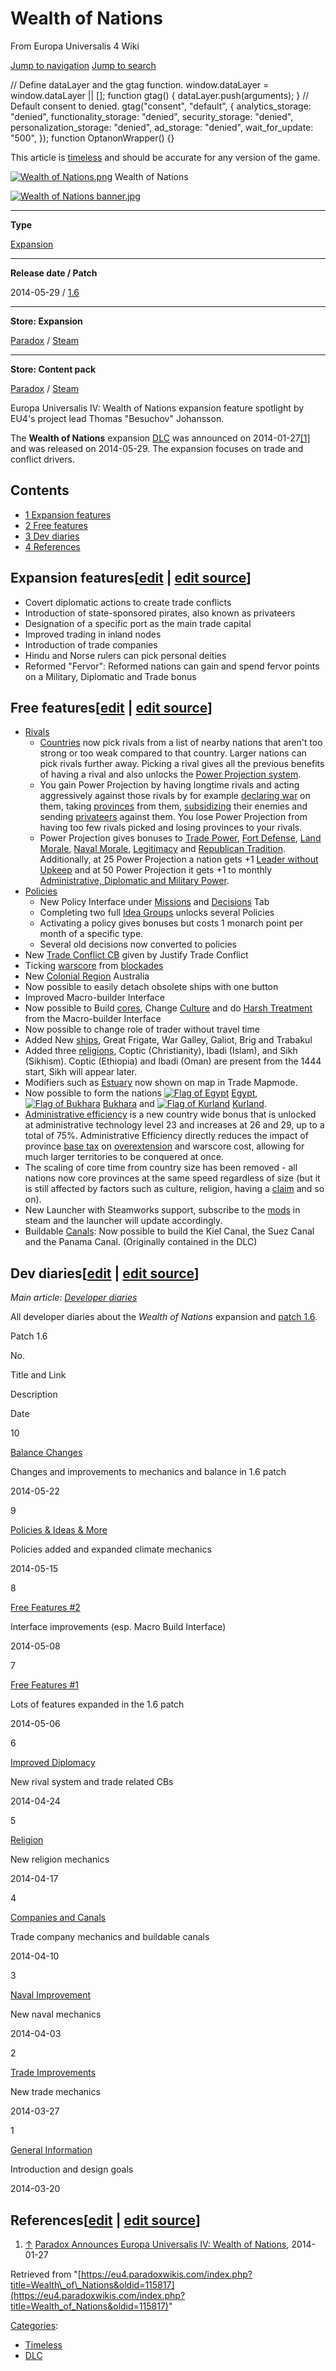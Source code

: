 Wealth of Nations
=================

From Europa Universalis 4 Wiki

[Jump to navigation](#mw-sidebar-button) [Jump to search](#searchInput)

// Define dataLayer and the gtag function. window.dataLayer = window.dataLayer || \[\]; function gtag() { dataLayer.push(arguments); } // Default consent to denied. gtag("consent", "default", { analytics\_storage: "denied", functionality\_storage: "denied", security\_storage: "denied", personalization\_storage: "denied", ad\_storage: "denied", wait\_for\_update: "500", }); function OptanonWrapper() {}

This article is [timeless](/Category:Timeless "Category:Timeless") and should be accurate for any version of the game.

[![Wealth of Nations.png](/images/thumb/7/7d/Wealth_of_Nations.png/28px-Wealth_of_Nations.png)](/Wealth_of_Nations "Wealth of Nations") Wealth of Nations

[![Wealth of Nations banner.jpg](/images/thumb/f/f8/Wealth_of_Nations_banner.jpg/330px-Wealth_of_Nations_banner.jpg)](/File:Wealth_of_Nations_banner.jpg)

* * *

**Type**

[Expansion](/Downloadable_content#Wealth_of_Nations "Downloadable content")

* * *

**Release date / Patch**

2014-05-29 / [1.6](/Patch_1.6 "Patch 1.6")

* * *

**Store: Expansion**

[Paradox](https://www.paradoxplaza.com/europa-universalis-iv-wealth-of-nations/EUEU04ESKeu4won1.html?utm_source=pdxwiki-owned&utm_medium=social-owned&utm_content=link&utm_campaign=eu_20201020_past) / [Steam](https://store.steampowered.com/app/279620/?utm_source=pdxwiki-owned&utm_medium=social-owned&utm_content=link&utm_campaign=eu_20201020_ste)

* * *

**Store: Content pack**

[Paradox](https://www.paradoxplaza.com/europa-universalis-iv-wealth-of-nations-content-pack/EUEU04CSK0000020.html?utm_source=pdxwiki-owned&utm_medium=social-owned&utm_content=link&utm_campaign=eu_20201020_past) / [Steam](https://store.steampowered.com/bundle/2258/?utm_source=pdxwiki-owned&utm_medium=social-owned&utm_content=link&utm_campaign=eu_20201020_ste)

Europa Universalis IV: Wealth of Nations expansion feature spotlight by EU4's project lead Thomas "Besuchov" Johansson.

The **Wealth of Nations** expansion [DLC](/DLC "DLC") was announced on 2014-01-27[\[1\]](#cite_note-1) and was released on 2014-05-29. The expansion focuses on trade and conflict drivers.

Contents
--------

*   [1 Expansion features](#Expansion_features)
*   [2 Free features](#Free_features)
*   [3 Dev diaries](#Dev_diaries)
*   [4 References](#References)

Expansion features\[[edit](/index.php?title=Wealth_of_Nations&veaction=edit&section=1 "Edit section: Expansion features") | [edit source](/index.php?title=Wealth_of_Nations&action=edit&section=1 "Edit section: Expansion features")\]
----------------------------------------------------------------------------------------------------------------------------------------------------------------------------------------------------------------------------------------

*   Covert diplomatic actions to create trade conflicts
*   Introduction of state-sponsored pirates, also known as privateers
*   Designation of a specific port as the main trade capital
*   Improved trading in inland nodes
*   Introduction of trade companies
*   Hindu and Norse rulers can pick personal deities
*   Reformed "Fervor": Reformed nations can gain and spend fervor points on a Military, Diplomatic and Trade bonus

Free features\[[edit](/index.php?title=Wealth_of_Nations&veaction=edit&section=2 "Edit section: Free features") | [edit source](/index.php?title=Wealth_of_Nations&action=edit&section=2 "Edit section: Free features")\]
-------------------------------------------------------------------------------------------------------------------------------------------------------------------------------------------------------------------------

*   [Rivals](/Rival "Rival")
    *   [Countries](/Countries "Countries") now pick rivals from a list of nearby nations that aren't too strong or too weak compared to that country. Larger nations can pick rivals further away. Picking a rival gives all the previous benefits of having a rival and also unlocks the [Power Projection system](/Power_Projection "Power Projection").
    *   You gain Power Projection by having longtime rivals and acting aggressively against those rivals by for example [declaring war](/War "War") on them, taking [provinces](/Provinces "Provinces") from them, [subsidizing](/Subsidies "Subsidies") their enemies and sending [privateers](/Privateers "Privateers") against them. You lose Power Projection from having too few rivals picked and losing provinces to your rivals.
    *   Power Projection gives bonuses to [Trade Power](/Trade_Power "Trade Power"), [Fort Defense](/Fort_defence "Fort defence"), [Land Morale](/Land_morale "Land morale"), [Naval Morale](/Naval_morale "Naval morale"), [Legitimacy](/Legitimacy "Legitimacy") and [Republican Tradition](/Republican_Tradition "Republican Tradition"). Additionally, at 25 Power Projection a nation gets +1 [Leader without Upkeep](/Leader(s)_without_upkeep "Leader(s) without upkeep") and at 50 Power Projection it gets +1 to monthly [Administrative, Diplomatic and Military Power](/Monarch_power "Monarch power").
*   [Policies](/Policies "Policies")
    *   New Policy Interface under [Missions](/Missions "Missions") and [Decisions](/Decisions "Decisions") Tab
    *   Completing two full [Idea Groups](/Idea_groups "Idea groups") unlocks several Policies
    *   Activating a policy gives bonuses but costs 1 monarch point per month of a specific type.
    *   Several old decisions now converted to policies
*   New [Trade Conflict CB](/Casus_Belli "Casus Belli") given by Justify Trade Conflict
*   Ticking [warscore](/Warscore "Warscore") from [blockades](/Blockade "Blockade")
*   New [Colonial Region](/Colonial_regions "Colonial regions") Australia
*   Now possible to easily detach obsolete ships with one button
*   Improved Macro-builder Interface
*   Now possible to Build [cores](/Cores "Cores"), Change [Culture](/Culture "Culture") and do [Harsh Treatment](/Harsh_treatment "Harsh treatment") from the Macro-builder Interface
*   Now possible to change role of trader without travel time
*   Added New [ships](/Ships "Ships"), Great Frigate, War Galley, Galiot, Brig and Trabakul
*   Added three [religions](/Religions "Religions"), Coptic (Christianity), Ibadi (Islam), and Sikh (Sikhism). Coptic (Ethiopia) and Ibadi (Oman) are present from the 1444 start, Sikh will appear later.
*   Modifiers such as [Estuary](/Estuary "Estuary") now shown on map in Trade Mapmode.
*   Now possible to form the nations [![Flag of Egypt](/images/thumb/3/37/Egypt.png/20px-Egypt.png)](/Egypt "Egypt") [Egypt](/Egypt "Egypt"), [![Flag of Bukhara](/images/thumb/7/71/Bukhara.png/20px-Bukhara.png)](/Bukhara "Bukhara") [Bukhara](/Bukhara "Bukhara") and [![Flag of Kurland](/images/thumb/a/ab/Kurland.png/20px-Kurland.png)](/Kurland "Kurland") [Kurland](/Kurland "Kurland").
*   [Administrative efficiency](/Administrative_efficiency "Administrative efficiency") is a new country wide bonus that is unlocked at administrative technology level 23 and increases at 26 and 29, up to a total of 75%. Administrative Efficiency directly reduces the impact of province [base tax](/Base_tax "Base tax") on [overextension](/Overextension "Overextension") and warscore cost, allowing for much larger territories to be conquered at once.
*   The scaling of core time from country size has been removed - all nations now core provinces at the same speed regardless of size (but it is still affected by factors such as culture, religion, having a [claim](/Claim "Claim") and so on).
*   New Launcher with Steamworks support, subscribe to the [mods](/Mods "Mods") in steam and the launcher will update accordingly.
*   Buildable [Canals](/Canals "Canals"): Now possible to build the Kiel Canal, the Suez Canal and the Panama Canal. (Originally contained in the DLC)

Dev diaries\[[edit](/index.php?title=Wealth_of_Nations&veaction=edit&section=3 "Edit section: Dev diaries") | [edit source](/index.php?title=Wealth_of_Nations&action=edit&section=3 "Edit section: Dev diaries")\]
-------------------------------------------------------------------------------------------------------------------------------------------------------------------------------------------------------------------

_Main article: [Developer diaries](/Developer_diaries "Developer diaries")_  

All developer diaries about the _Wealth of Nations_ expansion and [patch 1.6](/Patch_1.6 "Patch 1.6").

Patch 1.6

No.

Title and Link

Description

Date

10

[Balance Changes](https://forum.paradoxplaza.com/forum/index.php?threads/777010 "forum:777010")

Changes and improvements to mechanics and balance in 1.6 patch

2014-05-22

9

[Policies & Ideas & More](https://forum.paradoxplaza.com/forum/index.php?threads/775854 "forum:775854")

Policies added and expanded climate mechanics

2014-05-15

8

[Free Features #2](https://forum.paradoxplaza.com/forum/index.php?threads/774626 "forum:774626")

Interface improvements (esp. Macro Build Interface)

2014-05-08

7

[Free Features #1](https://forum.paradoxplaza.com/forum/index.php?threads/774287 "forum:774287")

Lots of features expanded in the 1.6 patch

2014-05-06

6

[Improved Diplomacy](https://forum.paradoxplaza.com/forum/index.php?threads/772073 "forum:772073")

New rival system and trade related CBs

2014-04-24

5

[Religion](https://forum.paradoxplaza.com/forum/index.php?threads/770630 "forum:770630")

New religion mechanics

2014-04-17

4

[Companies and Canals](https://forum.paradoxplaza.com/forum/index.php?threads/768846 "forum:768846")

Trade company mechanics and buildable canals

2014-04-10

3

[Naval Improvement](https://forum.paradoxplaza.com/forum/index.php?threads/767281 "forum:767281")

New naval mechanics

2014-04-03

2

[Trade Improvements](https://forum.paradoxplaza.com/forum/index.php?threads/765353 "forum:765353")

New trade mechanics

2014-03-27

1

[General Information](https://forum.paradoxplaza.com/forum/index.php?threads/763319 "forum:763319")

Introduction and design goals

2014-03-20

References\[[edit](/index.php?title=Wealth_of_Nations&veaction=edit&section=4 "Edit section: References") | [edit source](/index.php?title=Wealth_of_Nations&action=edit&section=4 "Edit section: References")\]
----------------------------------------------------------------------------------------------------------------------------------------------------------------------------------------------------------------

1.  [↑](#cite_ref-1 "Jump up") [Paradox Announces Europa Universalis IV: Wealth of Nations](https://forum.paradoxplaza.com/forum/index.php?threads/751757 "forum:751757"), 2014-01-27

Retrieved from "[https://eu4.paradoxwikis.com/index.php?title=Wealth\_of\_Nations&oldid=115817](https://eu4.paradoxwikis.com/index.php?title=Wealth_of_Nations&oldid=115817)"

[Categories](/Special:Categories "Special:Categories"):

*   [Timeless](/Category:Timeless "Category:Timeless")
*   [DLC](/Category:DLC "Category:DLC")